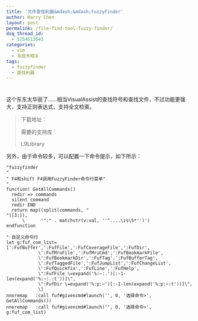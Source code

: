 ```yaml
---
title: '文件查找利器&mdash;&mdash;FuzzyFinder'
author: Harry Chen
layout: post
permalink: /file-find-tool-fuzzy-finder/
dsq_thread_id:
  - 1254513643
categories:
  - vim
  - 与技术相关
tags:
  - fuzzyfinder
  - 查找利器
---
```

# 

这个东东太华丽了……相当VisualAssist的查找符号和查找文件，不过功能更强大，支持正则表达式，支持全文检索。




> 下载地址：
>
> 需要的支持库：
>
> L9Library 

另外，由于命令较多，可以配置一下命令提示，如下所示：


    "fuzzyfinder
    "
    " F4和shift F4调用FuzzyFinder命令行菜单"
    "
    function! GetAllCommands()
      redir => commands
      silent command
      redir END
      return map((split(commands, "
    ")[3:]),
          \      '":" . matchstr(v:val, ''^....\zs\S*'')')
    endfunction

    " 自定义命令行
    let g:fuf_com_list=[':FufBuffer',':FufFile',':FufCoverageFile',':FufDir',
                \':FufMruFile',':FufMruCmd',':FufBookmarkFile',
                \':FufBookmarkDir',':FufTag',':FufBufferTag',
                \':FufTaggedFile',':FufJumpList',':FufChangeList',
                \':FufQuickfix',':FufLine',':FufHelp',
                \":FufFile \=expand('%:~:.')[:-1-len(expand('%:~:.:t'))]\",
                \":FufDir \=expand('%:p:~')[:-1-len(expand('%:p:~:t'))]\",
                \]
    nnoremap   :call fuf#givencmd#launch('', 0, '选择命令>', GetAllCommands())
    nnoremap   :call fuf#givencmd#launch('', 0, '选择命令>', g:fuf_com_list)